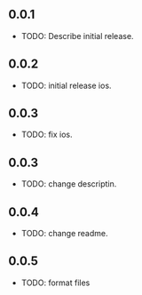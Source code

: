 ## 0.0.1

* TODO: Describe initial release.

## 0.0.2

* TODO: initial release ios.

## 0.0.3

* TODO: fix ios.

## 0.0.3

* TODO: change descriptin.

## 0.0.4

* TODO: change readme.


## 0.0.5

* TODO: format files